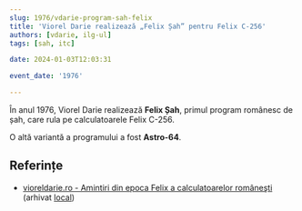 ```yaml
---
slug: 1976/vdarie-program-sah-felix
title: 'Viorel Darie realizează „Felix Șah” pentru Felix C-256'
authors: [vdarie, ilg-ul]
tags: [sah, itc]

date: 2024-01-03T12:03:31

event_date: '1976'

---
```


În anul 1976, Viorel Darie realizează **Felix Șah**, primul program
românesc de șah,
care rula pe calculatoarele Felix C-256.

O altă variantă a programului a fost **Astro-64**.

<!-- truncate -->

## Referințe

- [vioreldarie.ro - Amintiri din epoca Felix a calculatoarelor româneşti](https://www.vioreldarie.ro/Creatii/Amintiri%20din%20epoca%20FELIX%20a%20calculatoarelor%20romanesti.pdf) (arhivat [local](https://cronica-it.github.io/arhiva/#2011))
